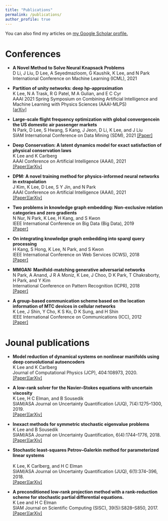 ```yaml
---
title: "Publications"
permalink: /publications/
author_profile: true
---
```

You can also find my articles on <u><a href="https://scholar.google.com/citations?user=KL89hVQAAAAJ&hl=en">my Google Scholar profile</a>.</u>


Conferences
=====
- <b>A Novel Method to Solve Neural Knapsack Problems</b><br/>
D Li, J Liu, D Lee, A Seyedmazloom, G Kaushik, K Lee, and N Park<br/>
International Conference on Machine Learning (ICML), 2021

- <b>Partition of unity networks: deep hp-approximation </b><br/>
K Lee, N A Trask, R G Patel, M A Gulian, and E C Cyr<br/> 
AAAI 2021 Spring Symposium on Combining Artificial Intelligence and Machine Learning with Physics Sciences (AAAI-MLPS) <br/> 
[[arXiv]](https://arxiv.org/abs/2101.11256)

- <b>Large-scale flight frequency optimization with global convergencein the US domestic air passenger markets</b><br/>
N Park, D Lee, S Hwang, S Kang, J Jeon, D Li, K Lee, and J Liu<br/>
SIAM International Conference on Data Mining (SDM), 2021
[[Paper]](https://epubs.siam.org/doi/pdf/10.1137/1.9781611976700.80)

- <b>Deep Conservation: A latent dynamics model for exact satisfaction of physical conservation laws</b><br/>
K Lee and K Carlberg<br/>
AAAI Conference on Artificial Intelligence (AAAI), 2021<br/>
[[Paper]](https://ojs.aaai.org/index.php/AAAI/article/view/16102)[[arXiv]](https://arxiv.org/abs/1909.09754)

- <b>DPM: A novel training method for physics-informed neural networks in extrapolation</b><br/>
J Kim, K Lee, D Lee, S Y Jin, and N Park<br/> 
AAAI Conference on Artificial Intelligence (AAAI), 2021<br/>
[[Paper]](https://ojs.aaai.org/index.php/AAAI/article/view/16992/16799)[[arXiv]](https://arxiv.org/abs/2012.02681)

- <b>Two problems in knowledge graph embedding: Non-exclusive relation categories and zero gradients</b><br/> 
N Nur, N Park, K Lee, H Kang, and S Kwon<br/> 
IEEE International Conference on Big Data (Big Data), 2019<br/>
[[Paper]](https://ieeexplore.ieee.org/document/9005966)

- <b>On integrating knowledge graph embedding into sparql query processing</b><br/>
H Kang, S Hong, K Lee, N Park, and S Kwon<br/> 
IEEE International Conference on Web Services (ICWS), 2018 <br/>
[[Paper]](https://ieeexplore.ieee.org/document/8456381)

- <b>MMGAN: Manifold-matching generative adversarial networks</b><br/>
N Park, A Anand, J R A Moniz, K Lee, J Choo, D K Park, T Chakraborty, H Park, and Y Kim<br/> 
International Conference on Pattern Recognition (ICPR), 2018<br/>
[[Paper]](https://ieeexplore.ieee.org/document/8545881)

- <b> A group-based communication scheme based on the location information of MTC devices in cellular networks</b><br/>
K Lee, J Shin, Y Cho, K S Ko, D K Sung, and H Shin<br/>
IEEE International Conference on Communications (ICC), 2012<br/>
[[Paper]](https://ieeexplore.ieee.org/document/6364277)

Jounal publications
=====
- <b> Model reduction of dynamical systems on nonlinear manifolds using deep convolutional autoencoders</b><br/>
K Lee and K Carlberg<br/>
Journal of Computational Physics (JCP), 404:108973, 2020.<br/> 
[[Paper]](https://www.sciencedirect.com/science/article/pii/S0021999119306783?casa_token=02NNBzIRGlMAAAAA:BpGdU2WMfe_xIapkW7gyG-eNaxYVSTnv0UcVKofU5iWhR9mCIVkXf9HvciaLJ1W5pPfVXLgC8Q)[[arXiv]](https://arxiv.org/pdf/1812.08373.pdf) 

- <b> A low-rank solver for the Navier–Stokes equations with uncertain viscosity</b><br/>
K Lee, H C Elman, and B Sousedík<br/>
SIAM/ASA Journal on Uncertainty Quantification (JUQ), 7(4):1275–1300, 2019.<br/> 
[[Paper]](https://epubs.siam.org/doi/abs/10.1137/17M1151912)[[arXiv]](https://arxiv.org/abs/1710.05812)

- <b>Inexact methods for symmetric stochastic eigenvalue problems</b><br/>
K Lee and B Sousedík<br/>
SIAM/ASA Journal on Uncertainty Quantification, 6(4):1744–1776, 2018.<br/> 
[[Paper]](https://epubs.siam.org/doi/pdf/10.1137/18M1176026?casa_token=PIpEYkE2d84AAAAA:S8t3dlwEj_4B4C4JIgj2WsDWkb-fOpi4TGSUVAxwpkUa0Pyib3xI50v1H9F3m7bkiB2limKC4A)[[arXiv]](https://arxiv.org/abs/1811.00745) 

- <b>Stochastic least-squares Petrov–Galerkin method for parameterized linear systems</b><br/>  
K Lee, K Carlberg, and H C Elman<br/>
SIAM/ASA Journal on Uncertainty Quantification (JUQ), 6(1):374–396, 2018.<br/>
[[Paper]](https://epubs.siam.org/doi/abs/10.1137/17M1110729)[[arXiv]](https://arxiv.org/abs/1701.01492)

- <b>A preconditioned low-rank projection method with a rank-reduction scheme for stochastic partial differential equations.</b><br/>
K Lee and H C Elman<br/>
SIAM Journal on Scientific Computing (SISC), 39(5):S828–S850, 2017.<br/>
[[Paper]](https://epubs.siam.org/doi/abs/10.1137/16M1075582)[[arXiv]](https://arxiv.org/abs/1605.05297)
